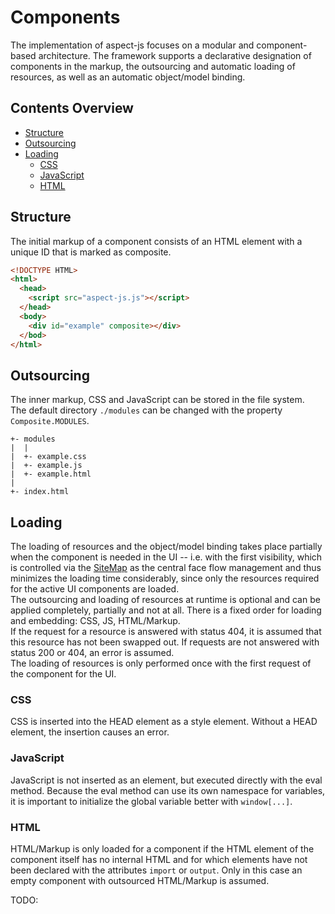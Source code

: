 # Components

The implementation of aspect-js focuses on a modular and component-based
architecture. The framework supports a declarative designation of components in
the markup, the outsourcing and automatic loading of resources, as well as an
automatic object/model binding.


## Contents Overview

* [Structure](#structure)
* [Outsourcing](#outsourcing)
* [Loading](#loading)
  * [CSS](#css)
  * [JavaScript](#javascript)
  * [HTML](#html)
  
  
## Structure

The initial markup of a component consists of an HTML element with a unique ID
that is marked as composite.

```html
<!DOCTYPE HTML>
<html>
  <head>
    <script src="aspect-js.js"></script>
  </head>
  <body>
    <div id="example" composite></div>
  </bod>
</html>
````


## Outsourcing

The inner markup, CSS and JavaScript can be stored in the file system.  
The default directory `./modules` can be changed with the property
`Composite.MODULES`.

```
+- modules
|  |
|  +- example.css
|  +- example.js
|  +- example.html
|
+- index.html
```


## Loading

The loading of resources and the object/model binding takes place partially when
the component is needed in the UI -- i.e. with the first visibility, which is
controlled via the [SiteMap](sitemap.md) as the central face flow management and
thus minimizes the loading time considerably, since only the resources required
for the active UI components are loaded.    
The outsourcing and loading of resources at runtime is optional and can be
applied completely, partially and not at all. There is a fixed order for loading
and embedding: CSS, JS, HTML/Markup.   
If the request for a resource is answered with status 404, it is assumed that
this resource has not been swapped out. If requests are not answered with status
200 or 404, an error is assumed.  
The loading of resources is only performed once with the first request of the
component for the UI.


### CSS

CSS is inserted into the HEAD element as a style element. Without a HEAD
element, the insertion causes an error.


### JavaScript

JavaScript is not inserted as an element, but executed directly with the eval
method. Because the eval method can use its own namespace for variables, it is
important to initialize the global variable better with `window[...]`.


### HTML

HTML/Markup is only loaded for a component if the HTML element of the component
itself has no internal HTML and for which elements have not been declared with
the attributes `import` or `output`. Only in this case an empty component with
outsourced HTML/Markup is assumed.

TODO:
